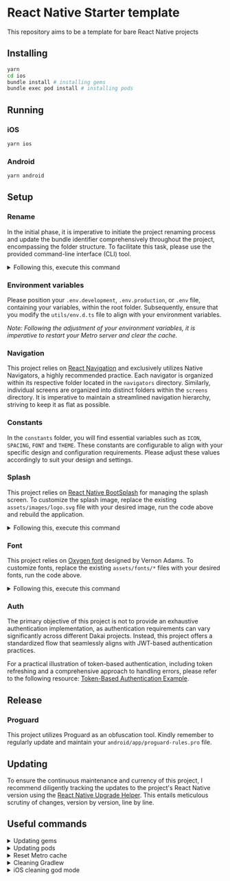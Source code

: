 # React Native Starter template

This repository aims to be a template for bare React Native projects

## Installing

```bash
yarn
cd ios
bundle install # installing gems
bundle exec pod install # installing pods
```

## Running

### iOS

```bash
yarn ios
```

### Android

```bash
yarn android
```

## Setup

### Rename

In the initial phase, it is imperative to initiate the project renaming process and update the bundle identifier comprehensively throughout the project, encompassing the folder structure. To facilitate this task, please use the provided command-line interface (CLI) tool.

<details>
<summary>Following this, execute this command</summary>

```bash
npx react-native-rename "Dakai" -b "com.dakai.app"
```

</details>

### Environment variables

Please position your `.env.development`, `.env.production`, or `.env` file, containing your variables, within the root folder. Subsequently, ensure that you modify the `utils/env.d.ts` file to align with your environment variables.

_Note: Following the adjustment of your environment variables, it is imperative to restart your Metro server and clear the cache._

### Navigation

This project relies on [React Navigation](https://reactnavigation.org) and exclusively utilizes Native Navigators, a highly recommended practice. Each navigator is organized within its respective folder located in the `navigators` directory. Similarly, individual screens are organized into distinct folders within the `screens` directory. It is imperative to maintain a streamlined navigation hierarchy, striving to keep it as flat as possible.

### Constants

In the `constants` folder, you will find essential variables such as `ICON`, `SPACING`, `FONT` and `THEME`. These constants are configurable to align with your specific design and configuration requirements. Please adjust these values accordingly to suit your design and settings.

### Splash

This project relies on [React Native BootSplash](https://github.com/zoontek/react-native-bootsplash) for managing the splash screen. To customize the splash image, replace the existing `assets/images/logo.svg` file with your desired image, run the code above and rebuild the application.

<details>
<summary>Following this, execute this command</summary>

```bash
yarn react-native generate-bootsplash src/assets/images/logo.svg \
  --platforms=android,ios \
  --background=000000 \
  --logo-width=156 \
  --assets-output=src/assets/splash \
  --flavor=main
```

</details>

### Font

This project relies on [Oxygen font](https://fonts.google.com/specimen/Oxygen) designed by Vernon Adams. To customize fonts, replace the existing `assets/fonts/*` files with your desired fonts, run the code above.

<details>
<summary>Following this, execute this command</summary>

```bash
npx react-native-asset
```

</details>

### Auth

The primary objective of this project is not to provide an exhaustive authentication implementation, as authentication requirements can vary significantly across different Dakai projects. Instead, this project offers a standardized flow that seamlessly aligns with JWT-based authentication practices.

For a practical illustration of token-based authentication, including token refreshing and a comprehensive approach to handling errors, please refer to the following resource: [Token-Based Authentication Example](https://github.com/DakaiGroup/tiltt-customer-application/blob/a33e6d873957d9f8184c6d5f081eb0be0e5c5d61/src/hooks/useAPI.ts#L16).

## Release

### Proguard

This project utilizes Proguard as an obfuscation tool. Kindly remember to regularly update and maintain your `android/app/proguard-rules.pro` file.

## Updating

To ensure the continuous maintenance and currency of this project, I recommend diligently tracking the updates to the project's React Native version using the [React Native Upgrade Helper](https://react-native-community.github.io/upgrade-helper/). This entails meticulous scrutiny of changes, version by version, line by line.

## Useful commands

<details>
<summary>Updating gems</summary>

```bash
cd ios
bundle update
```

</details>

<details>
<summary>Updating pods</summary>

```bash
cd ios
bundle exec pod install --repo-update
```

</details>

<details>
<summary>Reset Metro cache</summary>

```bash
yarn start --reset-cache
```

</details>

<details>
<summary>Cleaning Gradlew</summary>

```bash
cd android
./gradlew clean
```

</details>

<details>
<summary>iOS cleaning god mode</summary>

If it's not enough run the [clean-rn](https://github.com/mrousavy/clean-rn) CLI tool

```bash
rm -rf node_modules
rm -rf vendor
yarn
cd ios
rm -rf build
rm -rf Pods
rm -f Podfile.lock
```

</details>
